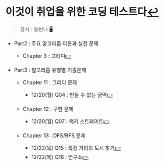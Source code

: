 # 이것이 취업을 위한 코딩 테스트다[↩](../../../)
> 강사 : 동빈나 [🖥](https://github.com/ndb796/python-for-coding-test)

* Part2 : 주요 알고리즘 이론과 실전 문제
    * Chapter 3 : 그리디[👉](./3_greedy.md)


* Part3 : 알고리즘 유형별 기출문제
    * Chapter 11 : 그리디 문제
      * 12/20(월) Q04 : 만들 수 없는 금액[👉](./11_greedy_problem_4.md)

    * Chapter 12 : 구현 문제
      * 12/20(월) Q07 : 럭키 스트레이트[👉](./12_impl_problem_7.md)

    * Chapter 13 : DFS/BFS 문제
      * 12/22(목) Q15 : 특정 거리의 도시 찾기[👉](./13_DFS_BFS_problem_1.md)
      * 12/22(목) Q16 : 연구소[👉](./13_DFS_BFS_problem_2.md)
